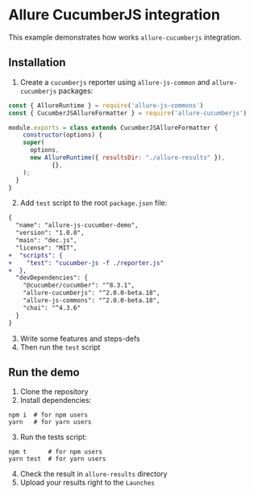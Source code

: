 # Allure CucumberJS integration

This example demonstrates how works `allure-cucumberjs` integration.

## Installation

1. Create a `cucumberjs` reporter using `allure-js-common` and `allure-cucumberjs` packages:
```js
const { AllureRuntime } = require('allure-js-commons')
const { CucumberJSAllureFormatter } = require('allure-cucumberjs')

module.exports = class extends CucumberJSAllureFormatter {
	constructor(options) {
    super(
      options,
      new AllureRuntime({ resultsDir: "./allure-results" }),
			{},
    );
  }
}
```
2. Add `test` script to the root `package.json` file:
```diff
{
  "name": "allure-js-cucumber-demo",
  "version": "1.0.0",
  "main": "dec.js",
  "license": "MIT",
+  "scripts": {
+    "test": "cucumber-js -f ./reporter.js"
+  },
  "devDependencies": {
    "@cucumber/cucumber": "^8.3.1",
    "allure-cucumberjs": "^2.0.0-beta.18",
    "allure-js-commons": "^2.0.0-beta.18",
    "chai": "^4.3.6"
  }
}

```
3. Write some features and steps-defs
4. Then run the `test` script

## Run the demo

1. Clone the repository
2. Install dependencies:
```shell
npm i  # for npm users
yarn   # for yarn users
```
3. Run the tests script:
```shell
npm t      # for npm users
yarn test  # for yarn users
```
4. Check the result in `allure-results` directory
5. Upload your results right to the `Launches`
